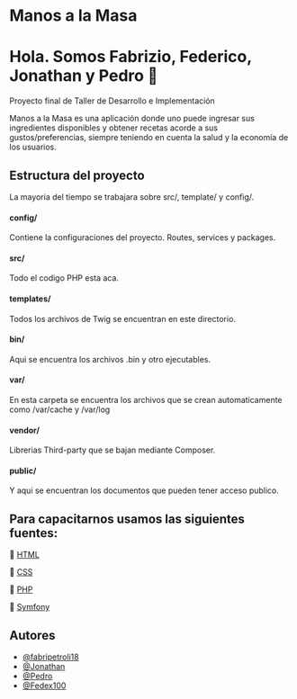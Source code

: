 
# Manos a la Masa

# Hola. Somos Fabrizio, Federico, Jonathan  y Pedro 👋


Proyecto final de Taller de Desarrollo e Implementación

Manos a la Masa es una aplicación donde uno puede ingresar sus ingredientes disponibles y obtener recetas acorde a sus gustos/preferencias, siempre teniendo en cuenta la salud y la economía de los usuarios.



## Estructura del proyecto

La mayoria del tiempo se trabajara sobre src/, template/ y config/.

#### config/ 
Contiene la configuraciones del proyecto. Routes, services y packages.

#### src/ 
Todo el codigo PHP esta aca.

#### templates/ 
Todos los archivos de Twig se encuentran en este directorio.

#### bin/ 
Aqui se encuentra los archivos .bin y otro ejecutables.

#### var/ 
En esta carpeta se encuentra los archivos que se crean automaticamente como /var/cache y /var/log

#### vendor/ 
Librerias Third-party que se bajan mediante Composer.

#### public/ 
Y aqui se encuentran los documentos que pueden tener acceso publico.


## Para capacitarnos usamos las siguientes fuentes:

🧠 [HTML](https://www.youtube.com/watch?v=916GWv2Qs08)

🧠 [CSS](https://www.youtube.com/watch?v=ieTHC78giGQ)

🧠 [PHP](https://www.php.net/manual/es/index.php)

🧠 [Symfony](https://symfonycasts.com/tracks/symfony)


## Autores

- [@fabripetroli18](https://github.com/fabripetroli18)
- [@Jonathan](https://github.com/----)
- [@Pedro](https://github.com/pedroTofful)
- [@Fedex100](https://github.com/Fedex100)

